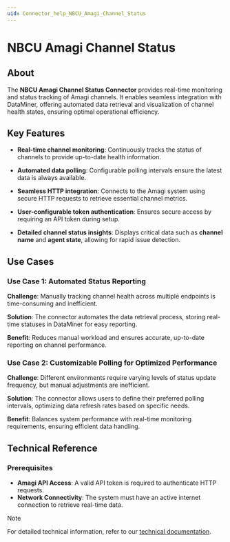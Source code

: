 ```yaml
---
uid: Connector_help_NBCU_Amagi_Channel_Status
---
```


# NBCU Amagi Channel Status

## About

The **NBCU Amagi Channel Status Connector** provides real-time monitoring and status tracking of Amagi channels. It enables seamless integration with DataMiner, offering automated data retrieval and visualization of channel health states, ensuring optimal operational efficiency.

## Key Features

- **Real-time channel monitoring**: Continuously tracks the status of channels to provide up-to-date health information.

- **Automated data polling**: Configurable polling intervals ensure the latest data is always available.

- **Seamless HTTP integration**: Connects to the Amagi system using secure HTTP requests to retrieve essential channel metrics.

- **User-configurable token authentication**: Ensures secure access by requiring an API token during setup.

- **Detailed channel status insights**: Displays critical data such as **channel name** and **agent state**, allowing for rapid issue detection.

## Use Cases

### Use Case 1: Automated Status Reporting

**Challenge**: Manually tracking channel health across multiple endpoints is time-consuming and inefficient.

**Solution**: The connector automates the data retrieval process, storing real-time statuses in DataMiner for easy reporting.

**Benefit**: Reduces manual workload and ensures accurate, up-to-date reporting on channel performance.

### Use Case 2: Customizable Polling for Optimized Performance

**Challenge**: Different environments require varying levels of status update frequency, but manual adjustments are inefficient.

**Solution**: The connector allows users to define their preferred polling intervals, optimizing data refresh rates based on specific needs.

**Benefit**: Balances system performance with real-time monitoring requirements, ensuring efficient data handling.

## Technical Reference

### Prerequisites

- **Amagi API Access**: A valid API token is required to authenticate HTTP requests.
- **Network Connectivity**: The system must have an active internet connection to retrieve real-time data.

> [!NOTE]
> For detailed technical information, refer to our [technical documentation](xref:Connector_help_NBCU_Amagi_Channel_Status_Technical).


